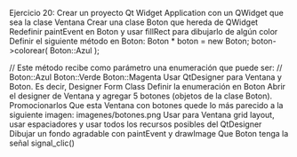 Ejercicio 20:
Crear un proyecto Qt Widget Application con un QWidget que sea la clase Ventana
Crear una clase Boton que hereda de QWidget
Redefinir paintEvent en Boton y usar fillRect para dibujarlo de algún color
Definir el siguiente método en Boton:
Boton * boton = new Boton;
boton->colorear( Boton::Azul );

// Este método recibe como parámetro una enumeración que puede ser:
// Boton::Azul  Boton::Verde  Boton::Magenta
Usar QtDesigner para Ventana y Boton. Es decir, Designer Form Class
Definir la enumeración en Boton
Abrir el designer de Ventana y agregar 5 botones (objetos de la clase Boton). Promocionarlos
Que esta Ventana con botones quede lo más parecido a la siguiente imagen:
imagenes/botones.png
Usar para Ventana grid layout, usar espaciadores y usar todos los recursos posibles del QtDesigner
Dibujar un fondo agradable con paintEvent y drawImage
Que Boton tenga la señal signal_clic()